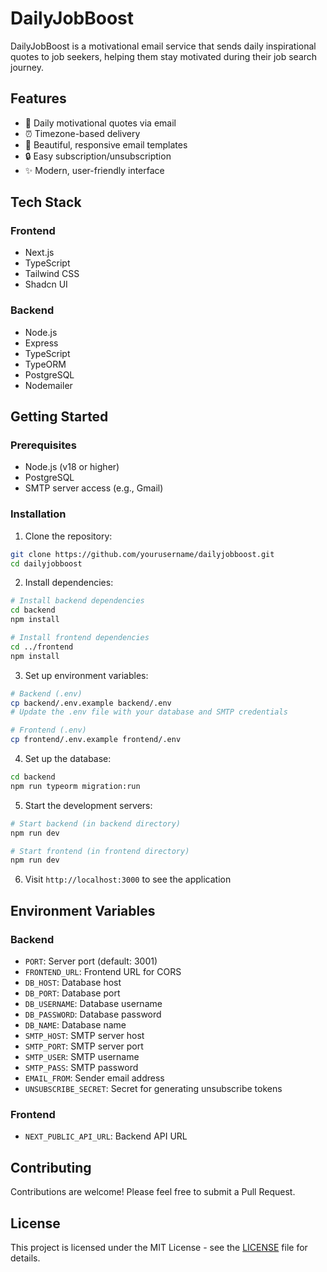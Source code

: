 # DailyJobBoost

DailyJobBoost is a motivational email service that sends daily inspirational quotes to job seekers, helping them stay motivated during their job search journey.

## Features

- 📧 Daily motivational quotes via email
- ⏰ Timezone-based delivery
- 🎨 Beautiful, responsive email templates
- 🔒 Easy subscription/unsubscription
- ✨ Modern, user-friendly interface

## Tech Stack

### Frontend

- Next.js
- TypeScript
- Tailwind CSS
- Shadcn UI

### Backend

- Node.js
- Express
- TypeScript
- TypeORM
- PostgreSQL
- Nodemailer

## Getting Started

### Prerequisites

- Node.js (v18 or higher)
- PostgreSQL
- SMTP server access (e.g., Gmail)

### Installation

1. Clone the repository:

```bash
git clone https://github.com/yourusername/dailyjobboost.git
cd dailyjobboost
```

2. Install dependencies:

```bash
# Install backend dependencies
cd backend
npm install

# Install frontend dependencies
cd ../frontend
npm install
```

3. Set up environment variables:

```bash
# Backend (.env)
cp backend/.env.example backend/.env
# Update the .env file with your database and SMTP credentials

# Frontend (.env)
cp frontend/.env.example frontend/.env
```

4. Set up the database:

```bash
cd backend
npm run typeorm migration:run
```

5. Start the development servers:

```bash
# Start backend (in backend directory)
npm run dev

# Start frontend (in frontend directory)
npm run dev
```

6. Visit `http://localhost:3000` to see the application

## Environment Variables

### Backend

- `PORT`: Server port (default: 3001)
- `FRONTEND_URL`: Frontend URL for CORS
- `DB_HOST`: Database host
- `DB_PORT`: Database port
- `DB_USERNAME`: Database username
- `DB_PASSWORD`: Database password
- `DB_NAME`: Database name
- `SMTP_HOST`: SMTP server host
- `SMTP_PORT`: SMTP server port
- `SMTP_USER`: SMTP username
- `SMTP_PASS`: SMTP password
- `EMAIL_FROM`: Sender email address
- `UNSUBSCRIBE_SECRET`: Secret for generating unsubscribe tokens

### Frontend

- `NEXT_PUBLIC_API_URL`: Backend API URL

## Contributing

Contributions are welcome! Please feel free to submit a Pull Request.

## License

This project is licensed under the MIT License - see the [LICENSE](LICENSE) file for details.
